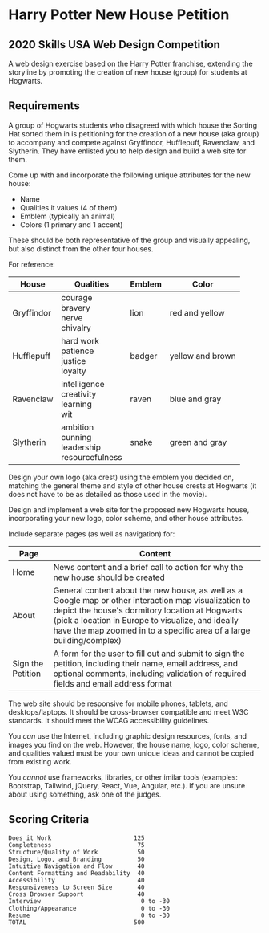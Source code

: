 
# Harry Potter New House Petition

## 2020 Skills USA Web Design Competition

A web design exercise based on the Harry Potter franchise, extending the storyline by promoting the creation of new house (group) for students at Hogwarts.

## Requirements

A group of Hogwarts students who disagreed with which house the Sorting Hat sorted them in is petitioning for the creation of a new house (aka group) to accompany and compete against Gryffindor, Hufflepuff, Ravenclaw, and Slytherin. They have enlisted you to help design and build a web site for them.

Come up with and incorporate the following unique attributes for the new house:

* Name
* Qualities it values (4 of them)
* Emblem (typically an animal)
* Colors (1 primary and 1 accent)

These should be both representative of the group and visually appealing, but also distinct from the other four houses.

For reference:

| House | Qualities | Emblem | Color |
| ----- | --------- | ------ | ----- |
| Gryffindor | courage<br/>bravery<br/>nerve<br/>chivalry | lion | red and yellow |
| Hufflepuff | hard work<br/>patience<br/>justice<br/>loyalty | badger | yellow and brown |
| Ravenclaw | intelligence<br/>creativity<br/>learning<br/>wit | raven | blue and gray |
| Slytherin | ambition<br/>cunning<br/>leadership<br/>resourcefulness | snake | green and gray |

Design your own logo (aka crest) using the emblem you decided on, matching the general theme and style of other house crests at Hogwarts (it does not have to be as detailed as those used in the movie).

Design and implement a web site for the proposed new Hogwarts house, incorporating your new logo, color scheme, and other house attributes.

Include separate pages (as well as navigation) for:

| Page | Content |
| ---- | ------- |
| Home | News content and a brief call to action for why the new house should be created |
| About | General content about the new house, as well as a Google map or other interaction map visualization to depict the house's dormitory location at Hogwarts (pick a location in Europe to visualize, and ideally have the map zoomed in to a specific area of a large building/complex) |
| Sign the Petition | A form for the user to fill out and submit to sign the petition, including their name, email address, and optional comments, including validation of required fields and email address format |

The web site should be responsive for mobile phones, tablets, and desktops/laptops.  It should be cross-browser compatible and meet W3C standards. It should meet the WCAG accessibility guidelines.

You *can* use the Internet, including graphic design resources, fonts, and images you find on the web.  However, the house name, logo, color scheme, and qualities valued must be your own unique ideas and cannot be copied from existing work.

You *cannot* use frameworks, libraries, or other imilar tools (examples: Bootstrap, Tailwind, jQuery, React, Vue, Angular, etc.).  If you are unsure about using something, ask one of the judges.

## Scoring Criteria

```
Does it Work                       125
Completeness                        75
Structure/Quality of Work           50
Design, Logo, and Branding          50
Intuitive Navigation and Flow       40
Content Formatting and Readability  40
Accessibility                       40
Responsiveness to Screen Size       40
Cross Browser Support               40
Interview                            0 to -30
Clothing/Appearance                  0 to -30
Resume                               0 to -30
TOTAL                              500
```

